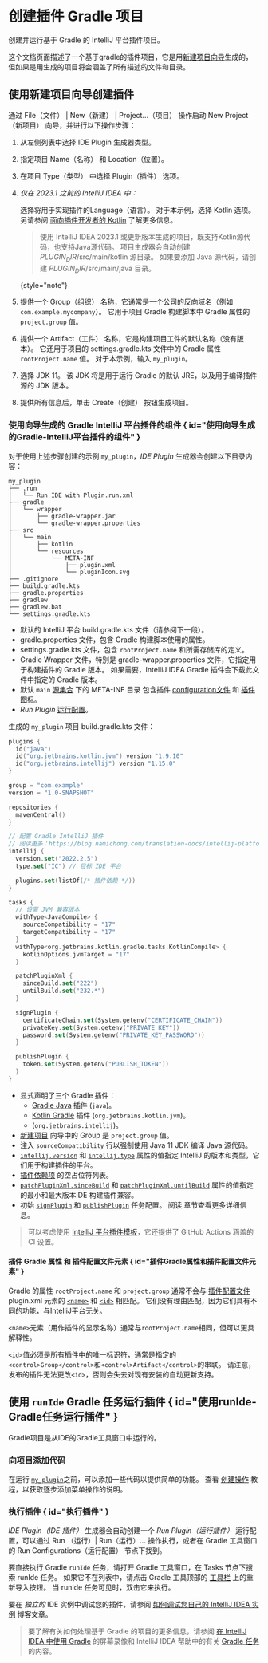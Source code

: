 <!-- Copyright 2000-2023 JetBrains s.r.o. and contributors. Use of this source code is governed by the Apache 2.0 license. -->

# 创建插件 Gradle 项目

<link-summary>创建并运行基于 Gradle 的 IntelliJ 平台插件项目。</link-summary>

这个文档页面描述了一个基于gradle的插件项目，它是用[新建项目向导](https://www.jetbrains.com/help/idea/new-project-wizard.html)生成的，
但如果是用[](plugin_github_template.md)生成的项目将会涵盖了所有描述的文件和目录。

## 使用新建项目向导创建插件

<procedure title="创建IDE插件" id="create-ide-plugin">

通过 <ui-path>File（文件） | New（新建） | Project...（项目）</ui-path> 操作启动 <control>New Project（新项目）</control> 向导，并进行以下操作步骤：
1. 从左侧列表中选择 <control>IDE Plugin</control> 生成器类型。
2. 指定项目 <control>Name（名称）</control> 和 <control>Location（位置）</control>。
3. 在项目 <control>Type（类型）</control> 中选择 <control>Plugin（插件）</control> 选项。
4. _仅在 2023.1 之前的 IntelliJ IDEA 中：_

   选择将用于实现插件的<control>Language（语言）</control>。
   对于本示例，选择 <control>Kotlin</control> 选项。
   另请参阅 [面向插件开发者的 Kotlin](using_kotlin.md) 了解更多信息。

   > 使用 IntelliJ IDEA 2023.1 或更新版本生成的项目，既支持Kotlin源代码，也支持Java源代码。
   > 项目生成器会自动创建 <path>$PLUGIN_DIR$/src/main/kotlin</path> 源目录。
   > 如果要添加 Java 源代码，请创建 <path>$PLUGIN_DIR$/src/main/java</path> 目录。
   >
   {style="note"}

5. 提供一个 <control>Group（组织）</control> 名称，它通常是一个公司的反向域名（例如 `com.example.mycompany`）。
   它用于项目 Gradle 构建脚本中 Gradle 属性的 `project.group` 值。
6. 提供一个 <control>Artifact（工件）</control> 名称，它是构建项目工件的默认名称（没有版本）。
   它还用于项目的 <path>settings.gradle.kts</path> 文件中的 Gradle 属性 `rootProject.name` 值。
   对于本示例，输入 `my_plugin`。
7. 选择 <control>JDK</control> 11。
   该 JDK 将是用于运行 Gradle 的默认 JRE，以及用于编译插件源的 JDK 版本。

    <include from="snippets.md" element-id="apiChangesJavaVersion"/>

8. 提供所有信息后，单击 <control>Create（创建）</control> 按钮生成项目。

</procedure>

### 使用向导生成的 Gradle IntelliJ 平台插件的组件 { id="使用向导生成的Gradle-IntelliJ平台插件的组件" }

对于使用上述步骤创建的示例 `my_plugin`，_IDE Plugin_ 生成器会创建以下目录内容：

```text
my_plugin
├── .run
│   └── Run IDE with Plugin.run.xml
├── gradle
│   └── wrapper
│       ├── gradle-wrapper.jar
│       └── gradle-wrapper.properties
├── src
│   └── main
│       ├── kotlin
│       └── resources
│           └── META-INF
│               ├── plugin.xml
│               └── pluginIcon.svg
├── .gitignore
├── build.gradle.kts
├── gradle.properties
├── gradlew
├── gradlew.bat
└── settings.gradle.kts
```

* 默认的 IntelliJ 平台 <path>build.gradle.kts</path> 文件（请参阅下一段）。
* <path>gradle.properties</path> 文件，包含 Gradle 构建脚本使用的属性。
* <path>settings.gradle.kts</path> 文件，包含 `rootProject.name` 和所需存储库的定义。
* Gradle Wrapper 文件，特别是 <path>gradle-wrapper.properties</path> 文件，它指定用于构建插件的 Gradle 版本。
  如果需要，IntelliJ IDEA Gradle 插件会下载此文件中指定的 Gradle 版本。
* 默认 `main` [源集合](https://docs.gradle.org/current/userguide/java_plugin.html#sec:java_project_layout) 下的 <path>META-INF</path> 目录
  包含插件 [configuration文件](plugin_configuration_file.md) 和 [插件图标](plugin_icon_file.md)。
* _Run Plugin_ [运行配置](https://www.jetbrains.com/help/idea/run-debug-configuration.html)。

生成的 `my_plugin` 项目 <path>build.gradle.kts</path> 文件：

```kotlin
plugins {
  id("java")
  id("org.jetbrains.kotlin.jvm") version "1.9.10"
  id("org.jetbrains.intellij") version "1.15.0"
}

group = "com.example"
version = "1.0-SNAPSHOT"

repositories {
  mavenCentral()
}

// 配置 Gradle IntelliJ 插件
// 阅读更多：https://blog.namichong.com/translation-docs/intellij-platform-sdk/tools-gradle-intellij-plugin.html
intellij {
  version.set("2022.2.5")
  type.set("IC") // 目标 IDE 平台

  plugins.set(listOf(/* 插件依赖 */))
}

tasks {
  // 设置 JVM 兼容版本
  withType<JavaCompile> {
    sourceCompatibility = "17"
    targetCompatibility = "17"
  }
  withType<org.jetbrains.kotlin.gradle.tasks.KotlinCompile> {
    kotlinOptions.jvmTarget = "17"
  }

  patchPluginXml {
    sinceBuild.set("222")
    untilBuild.set("232.*")
  }

  signPlugin {
    certificateChain.set(System.getenv("CERTIFICATE_CHAIN"))
    privateKey.set(System.getenv("PRIVATE_KEY"))
    password.set(System.getenv("PRIVATE_KEY_PASSWORD"))
  }

  publishPlugin {
    token.set(System.getenv("PUBLISH_TOKEN"))
  }
}
```

* 显式声明了三个 Gradle 插件：
  * [Gradle Java](https://docs.gradle.org/current/userguide/java_plugin.html) 插件 (`java`)。
  * [Kotlin Gradle](https://kotlinlang.org/docs/gradle-configure-project.html#apply-the-plugin) 插件 (`org.jetbrains.kotlin.jvm`)。
  * [](tools_gradle_intellij_plugin.md) (`org.jetbrains.intellij`)。
* [新建项目](#create-ide-plugin) 向导中的 <control>Group</control> 是 `project.group` 值。
* 注入 `sourceCompatibility` 行以强制使用 Java 11 JDK 编译 Java 源代码。
* [`intellij.version`](tools_gradle_intellij_plugin.md#intellij-extension-version) 和
  [`intellij.type`](tools_gradle_intellij_plugin.md#intellij-extension-type) 属性的值指定 IntelliJ 的版本和类型，它们用于构建插件的平台。
* [插件依赖项](tools_gradle_intellij_plugin.md#intellij-extension-plugins) 的空占位符列表。
* [`patchPluginXml.sinceBuild`](tools_gradle_intellij_plugin.md#tasks-patchpluginxml-sincebuild)
  和 [`patchPluginXml.untilBuild`](tools_gradle_intellij_plugin.md#tasks-patchpluginxml-untilbuild) 属性的值指定的最小和最大版本IDE 构建插件兼容。
* 初始 [`signPlugin`](tools_gradle_intellij_plugin.md#tasks-signplugin) 和 [`publishPlugin`](tools_gradle_intellij_plugin.md#tasks-publishplugin) 任务配置。
  阅读 [](publishing_plugin.md#使用Gradle发布插件) 章节查看更多详细信息。

> 可以考虑使用 [IntelliJ 平台插件模板](https://github.com/JetBrains/intellij-platform-plugin-template)，它还提供了 GitHub Actions 涵盖的 CI 设置。

#### 插件 Gradle 属性 和 插件配置文件元素 { id="插件Gradle属性和插件配置文件元素" }

Gradle 的属性 `rootProject.name` 和 `project.group` 通常不会与 [插件配置文件](plugin_configuration_file.md) <path>plugin.xml</path> 元素的 [`<name>`](plugin_configuration_file.md#idea-plugin__name) 和 [`<id>`](plugin_configuration_file.md#idea-plugin__id) 相匹配。
它们没有理由匹配，因为它们具有不同的功能，与IntelliJ平台无关。

`<name>`元素（用作插件的显示名称）通常与`rootProject.name`相同，但可以更具解释性。

`<id>`值必须是所有插件中的唯一标识符，通常是指定的`<control>Group</control>`和`<control>Artifact</control>`的串联。
请注意，发布的插件无法更改`<id>`，否则会失去对现有安装的自动更新支持。

## 使用 `runIde` Gradle 任务运行插件 { id="使用runIde-Gradle任务运行插件" }

Gradle项目是从IDE的Gradle工具窗口中运行的。

### 向项目添加代码

在运行 [`my_plugin`](#使用向导生成的Gradle-IntelliJ平台插件的组件)之前，可以添加一些代码以提供简单的功能。
查看 [创建操作](working_with_custom_actions.md) 教程，以获取逐步添加菜单操作的说明。

### 执行插件 { id="执行插件" }

_IDE Plugin（IDE 插件）_ 生成器会自动创建一个 _Run Plugin（运行插件）_ 运行配置，可以通过 <ui-path>Run （运行）| Run（运行）...</ui-path> 操作执行，或者在 <control>Gradle</control> 工具窗口的 <control>Run Configurations（运行配置）</control> 节点下找到。

要直接执行 Gradle `runIde` 任务，请打开 <control>Gradle</control> 工具窗口，在 <control>Tasks</control> 节点下搜索 <control>runIde</control> 任务。
如果它不在列表中，请点击 Gradle 工具顶部的 [工具栏](https://www.jetbrains.com/help/idea/jetgradle-tool-window.html#gradle_toolbar) 上的重新导入按钮。
当 <control>runIde</control> 任务可见时，双击它来执行。

要在 _独立的_ IDE 实例中调试您的插件，请参阅 [如何调试您自己的 IntelliJ IDEA 实例](https://medium.com/agorapulse-stories/how-to-debug-your-own-intellij-idea-instance-7d7df185a48d) 博客文章。

> 要了解有关如何处理基于 Gradle 的项目的更多信息，请参阅 [在 IntelliJ IDEA 中使用 Gradle](https://www.youtube.com/watch?v=6V6G3RyxEMk) 的屏幕录像和 IntelliJ IDEA 帮助中的有关 [Gradle 任务](https://www.jetbrains.com/help/idea/work-with-gradle-tasks.html) 的内容。
>
